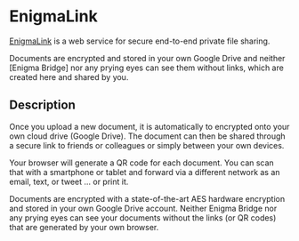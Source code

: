 # EnigmaLink

[EnigmaLink] is a web service for secure end-to-end private file sharing.

Documents are encrypted and stored in your own Google Drive and neither 
[Enigma Bridge] nor any prying eyes can see them without links, which are created here and shared by you.

## Description

Once you upload a new document, it is automatically to encrypted onto your own cloud 
drive (Google Drive). The document can then be shared through a secure link to 
friends or colleagues or simply between your own devices.

Your browser will generate a QR code for each document. You can scan that with 
a smartphone or tablet and forward via a different network as an email, text, or tweet … or print it. 

Documents are encrypted with a state-of-the-art AES hardware encryption and 
stored in your own Google Drive account. Neither Enigma Bridge nor any prying 
eyes can see your documents without the links (or QR codes) that are generated by your own browser.

[EnigmaLink]: https://enigmalink.io
[Eniga Bridge]: https://www.enigmabridge.com

